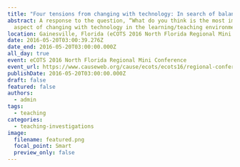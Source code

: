 ```yaml
---
title: "Four tensions from changing with technology: In search of balance"
abstract: A response to the question, “What do you think is the most important
  aspect of changing with technology in the learning/teaching environment?”
location: Gainesville, Florida (eCOTS 2016 North Florida Regional Mini Conference)
date: 2016-05-20T03:00:39.276Z
date_end: 2016-05-20T03:00:00.000Z
all_day: true
event: eCOTS 2016 North Florida Regional Mini Conference
event_url: https://www.causeweb.org/cause/ecots/ecots16/regional-conferences
publishDate: 2016-05-20T03:00:00.000Z
draft: false
featured: false
authors:
  - admin
tags:
  - teaching
categories:
  - teaching-investigations
image:
  filename: featured.png
  focal_point: Smart
  preview_only: false
---
```

